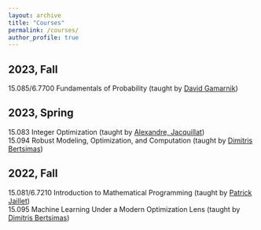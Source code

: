 ```yaml
---
layout: archive
title: "Courses"
permalink: /courses/
author_profile: true
---
```


2023, Fall
------
15.085/6.7700 Fundamentals of Probability (taught by [David Gamarnik](http://www.mit.edu/~gamarnik/home.html))

2023, Spring
------
15.083 Integer Optimization (taught by [Alexandre, Jacquillat](https://mitmgmtfaculty.mit.edu/ajacquillat/))<br>
15.094 Robust Modeling, Optimization, and Computation (taught by [Dimitris Bertsimas](https://www.dbertsim.mit.edu/))

2022, Fall
------
15.081/6.7210 Introduction to Mathematical Programming (taught by [Patrick Jaillet](http://web.mit.edu/jaillet/www/))<br>
15.095 Machine Learning Under a Modern Optimization Lens (taught by [Dimitris Bertsimas](https://www.dbertsim.mit.edu/))
